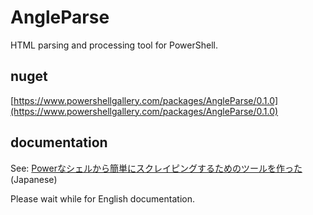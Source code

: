 # AngleParse
HTML parsing and processing tool for PowerShell.

## nuget
[https://www.powershellgallery.com/packages/AngleParse/0.1.0](https://www.powershellgallery.com/packages/AngleParse/0.1.0)

## documentation
See: [Powerなシェルから簡単にスクレイピングするためのツールを作った](https://qiita.com/kamome283/items/5b976a27ed203e959b09)(Japanese)

Please wait while for English documentation.
